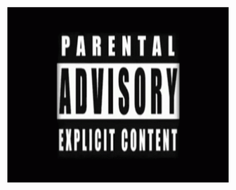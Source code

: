 <img src="https://github.com/fransiscusrolandamalau/fransiscusrolandamalau/blob/main/tenor.gif" width="1200" height="400" />
